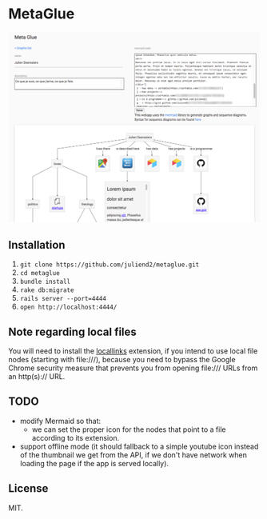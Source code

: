 MetaGlue
========

![screenshot](https://github.com/juliend2/metaglue/blob/master/public/images/metaglue-screenshot.gif)

## Installation

1. `git clone https://github.com/juliend2/metaglue.git`
2. `cd metaglue`
3. `bundle install`
4. `rake db:migrate`
5. `rails server --port=4444`
6. `open http://localhost:4444/`

## Note regarding local files

You will need to install the [locallinks](https://chrome.google.com/webstore/detail/locallinks/jllpkdkcdjndhggodimiphkghogcpida/related) extension, if you intend to use local file nodes (starting with file:///), because you need to bypass the Google Chrome security measure that prevents you from opening file:/// URLs from an http(s):// URL.


## TODO

* modify Mermaid so that:
  * we can set the proper icon for the nodes that point to a file according to
    its extension.
* support offline mode (it should fallback to a simple youtube icon instead of
  the thumbnail we get from the API, if we don't have network when loading the
  page if the app is served locally).

## License

MIT.

